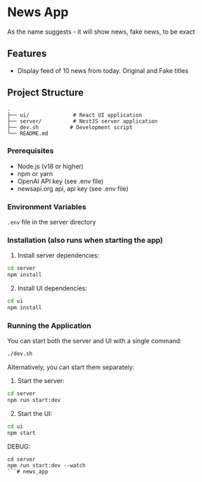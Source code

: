# News App
As the name suggests - it will show news, fake news, to be exact

## Features

- Display feed of 10 news from today. Original and Fake titles

## Project Structure

```
.
├── ui/              # React UI application
├── server/          # NestJS server application
├── dev.sh          # Development script
└── README.md
```

### Prerequisites

- Node.js (v18 or higher)
- npm or yarn
- OpenAI API key (see .env file)
- newsapi.org api, api key (see .env file)

### Environment Variables

`.env` file in the server directory


### Installation (also runs when starting the app)
1. Install server dependencies:
```bash
cd server
npm install
```

2. Install UI dependencies:
```bash
cd ui
npm install
```

### Running the Application
You can start both the server and UI with a single command:

```bash
./dev.sh
```

Alternatively, you can start them separately:

1. Start the server:
```bash
cd server
npm run start:dev
```

2. Start the UI:
```bash
cd ui
npm start
```

DEBUG:
```base
cd server
npm run start:dev --watch
```# news_app
